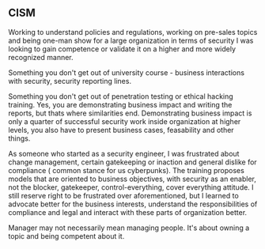 ## CISM

Working to understand policies and regulations, working on pre-sales topics and being one-man show for a large organization in terms of security I was looking to gain competence 
or validate it on a higher and more widely recognized manner.

Something you don't get out of university course - business interactions with security, security reporting lines.

Something you don't get out of penetration testing or ethical hacking training. Yes, you are demonstrating business impact and writing the reports, but thats where similarities end.
Demonstrating business impact is only a quarter of successful security work inside organization at higher levels, you also have to present business cases, feasability and other things.

As someone who started as a security engineer, I was frustrated about change management, certain gatekeeping or inaction and general dislike for compliance ( common stance for us cyberpunks).
The training proposes models that are oriented to business objectives, with security as an enabler, not the blocker, gatekeeper, control-everything, cover everything attitude. 
I still reserve right to be frustrated over aforementioned, but I learned to advocate better for the business interests, understand the responsibilities of compliance and legal
and interact with these parts of organization better.

Manager may not necessarily mean managing people. It's about owning a topic and being competent about it. 
